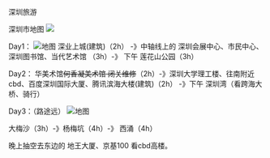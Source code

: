 深圳旅游

深圳市地图 ![](http://ww2.sinaimg.cn/large/006tNc79ly1g4kuxn76ihj30y90otwfm.jpg)

Day1： ![地图](http://ww4.sinaimg.cn/large/006tNc79ly1g4kb0opvuzj31hq0ls0z7.jpg)
深业上城(建筑)（2h） -》中轴线上的 深圳会展中心、市民中心、深圳图书馆、当代艺术馆 （3h）-》 下午 莲花山公园（3h）

Day2：
华美术馆~~何香凝美术馆 闭关维修~~（2h）-》深圳大学理工楼、往南附近cbd、百度深圳国际大厦、腾讯滨海大楼(建筑)（2h） -》下午 深圳湾（看跨海大桥、骑行）

Day3：（路途远） ![地图](http://ww1.sinaimg.cn/large/006tNc79ly1g4kayv7c5rj31yu0igjx2.jpg)

大梅沙（3h）-》杨梅坑（4h）-》 西涌（4h）

晚上抽空去东边的 地王大厦、京基100 看cbd高楼。